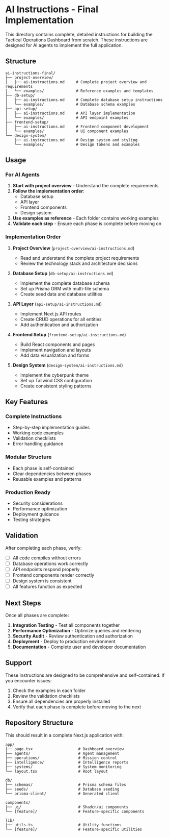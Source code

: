 # AI Instructions - Final Implementation

This directory contains complete, detailed instructions for building the Tactical Operations Dashboard from scratch. These instructions are designed for AI agents to implement the full application.

## Structure

```
ai-instructions-final/
├── project-overview/
│   ├── ai-instructions.md     # Complete project overview and requirements
│   └── examples/              # Reference examples and templates
├── db-setup/
│   ├── ai-instructions.md     # Complete database setup instructions
│   └── examples/              # Database schema examples
├── api-setup/
│   ├── ai-instructions.md     # API layer implementation
│   └── examples/              # API endpoint examples
├── frontend-setup/
│   ├── ai-instructions.md     # Frontend component development
│   └── examples/              # UI component examples
└── design-system/
    ├── ai-instructions.md     # Design system and styling
    └── examples/              # Design tokens and examples
```

## Usage

### For AI Agents

1. **Start with project overview** - Understand the complete requirements
2. **Follow the implementation order**:
   - Database setup
   - API layer
   - Frontend components
   - Design system
3. **Use examples as reference** - Each folder contains working examples
4. **Validate each step** - Ensure each phase is complete before moving on

### Implementation Order

1. **Project Overview** (`project-overview/ai-instructions.md`)

   - Read and understand the complete project requirements
   - Review the technology stack and architecture decisions

2. **Database Setup** (`db-setup/ai-instructions.md`)

   - Implement the complete database schema
   - Set up Prisma ORM with multi-file schema
   - Create seed data and database utilities

3. **API Layer** (`api-setup/ai-instructions.md`)

   - Implement Next.js API routes
   - Create CRUD operations for all entities
   - Add authentication and authorization

4. **Frontend Setup** (`frontend-setup/ai-instructions.md`)

   - Build React components and pages
   - Implement navigation and layouts
   - Add data visualization and forms

5. **Design System** (`design-system/ai-instructions.md`)
   - Implement the cyberpunk theme
   - Set up Tailwind CSS configuration
   - Create consistent styling patterns

## Key Features

### Complete Instructions

- Step-by-step implementation guides
- Working code examples
- Validation checklists
- Error handling guidance

### Modular Structure

- Each phase is self-contained
- Clear dependencies between phases
- Reusable examples and patterns

### Production Ready

- Security considerations
- Performance optimization
- Deployment guidance
- Testing strategies

## Validation

After completing each phase, verify:

- [ ] All code compiles without errors
- [ ] Database operations work correctly
- [ ] API endpoints respond properly
- [ ] Frontend components render correctly
- [ ] Design system is consistent
- [ ] All features function as expected

## Next Steps

Once all phases are complete:

1. **Integration Testing** - Test all components together
2. **Performance Optimization** - Optimize queries and rendering
3. **Security Audit** - Review authentication and authorization
4. **Deployment** - Deploy to production environment
5. **Documentation** - Complete user and developer documentation

## Support

These instructions are designed to be comprehensive and self-contained. If you encounter issues:

1. Check the examples in each folder
2. Review the validation checklists
3. Ensure all dependencies are properly installed
4. Verify that each phase is complete before moving to the next

## Repository Structure

This should result in a complete Next.js application with:

```
app/
├── page.tsx                    # Dashboard overview
├── agents/                     # Agent management
├── operations/                 # Mission control
├── intelligence/               # Intelligence reports
├── systems/                    # System monitoring
└── layout.tsx                  # Root layout

db/
├── schemas/                    # Prisma schema files
├── seeds/                      # Database seeding
└── prisma-client/              # Generated client

components/
├── ui/                         # Shadcn/ui components
└── [feature]/                  # Feature-specific components

lib/
├── utils.ts                    # Utility functions
└── [feature]/                  # Feature-specific utilities
```

